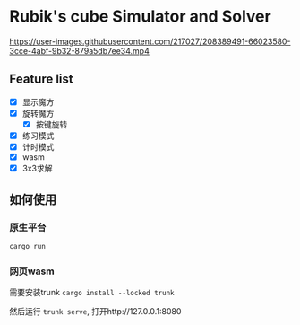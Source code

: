 # Rubik's cube Simulator and Solver


https://user-images.githubusercontent.com/217027/208389491-66023580-3cce-4abf-9b32-879a5db7ee34.mp4


## Feature list

- [x] 显示魔方
- [x] 旋转魔方
    - [x] 按键旋转
- [x] 练习模式
- [x] 计时模式
- [x] wasm
- [x] 3x3求解

## 如何使用

### 原生平台

```bash
cargo run
```

### 网页wasm

需要安装trunk `cargo install --locked trunk`

然后运行 `trunk serve`, 打开http://127.0.0.1:8080
